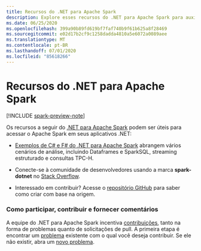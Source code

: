 ```yaml
---
title: Recursos do .NET para Apache Spark
description: Explore esses recursos do .NET para Apache Spark para auxiliar na criação e na integração de soluções de ciência de dados personalizadas em seus aplicativos .NET.
ms.date: 06/25/2020
ms.openlocfilehash: 399a90b89fd619bf7faf740b9f61b625a8f28469
ms.sourcegitcommit: e02d17b2cf9c1258dadda4810a5e6072a0089aee
ms.translationtype: MT
ms.contentlocale: pt-BR
ms.lasthandoff: 07/01/2020
ms.locfileid: "85618266"
---
```

# <a name="net-for-apache-spark-resources"></a>Recursos do .NET para Apache Spark

[!INCLUDE [spark-preview-note](../../../includes/spark-preview-note.md)]

Os recursos a seguir do [.NET para Apache Spark](../index.yml) podem ser úteis para acessar o Apache Spark em seus aplicativos .NET:

* [Exemplos de C# e F# do .NET para Apache Spark](https://github.com/dotnet/spark#samples) abrangem vários cenários de análise, incluindo Dataframes e SparkSQL, streaming estruturado e consultas TPC-H.

* Conecte-se à comunidade de desenvolvedores usando a marca **spark-dotnet** no [Stack Overflow](https://stackoverflow.com/questions/tagged/spark-dotnet).

* Interessado em contribuir? Acesse o [repositório GitHub](https://github.com/dotnet/spark) para saber como criar com base na origem.

### <a name="how-to-engage-contribute-and-provide-feedback"></a>Como participar, contribuir e fornecer comentários

A equipe do .NET para Apache Spark incentiva [contribuições](https://github.com/dotnet/spark/blob/master/docs/contributing.md), tanto na forma de problemas quanto de solicitações de pull. A primeira etapa é encontrar um [problema](https://github.com/dotnet/spark/issues) existente com o qual você deseja contribuir. Se ele não existir, abra um [novo problema](https://github.com/dotnet/spark/issues?utf8=%E2%9C%93&q=is%3Aissue+is%3Aopen+).
